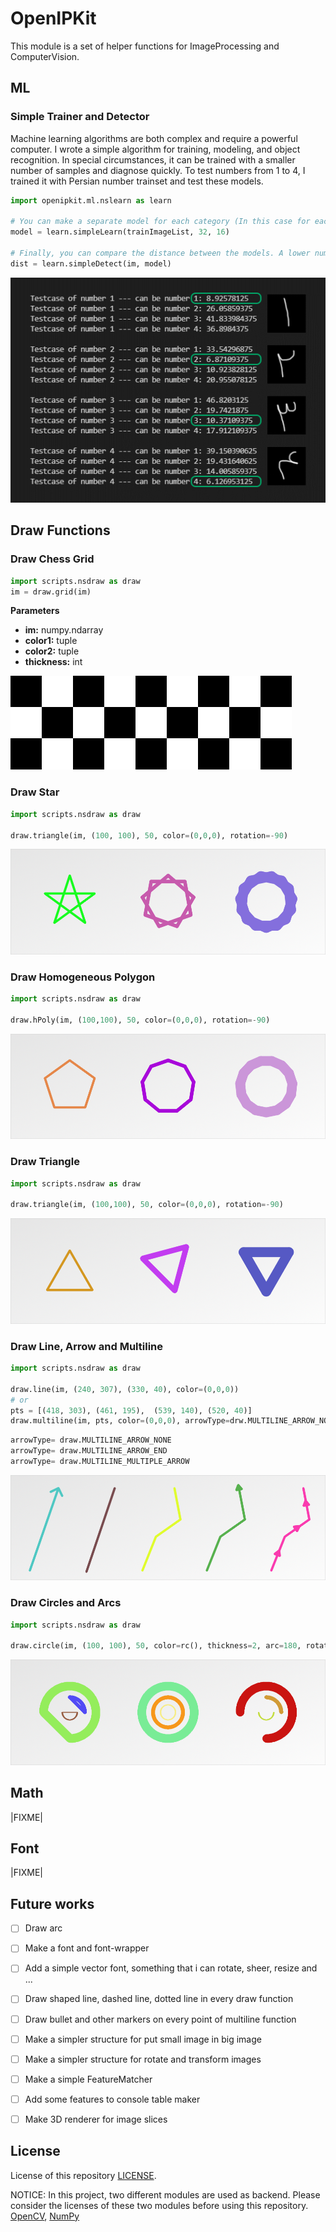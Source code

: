 # OpenIPKit
This module is a set of helper functions for ImageProcessing and ComputerVision.

## ML
### Simple Trainer and Detector
Machine learning algorithms are both complex and require a powerful computer. I wrote a simple algorithm for training, modeling, and object recognition. In special circumstances, it can be trained with a smaller number of samples and diagnose quickly. To test numbers from 1 to 4, I trained it with Persian number trainset and test these models.

~~~python
import openipkit.ml.nslearn as learn

# You can make a separate model for each category (In this case for each number)
model = learn.simpleLearn(trainImageList, 32, 16)

# Finally, you can compare the distance between the models. A lower number indicates more similarity but there is a possibility of error.
dist = learn.simpleDetect(im, model)        
~~~

![im](showcase/train_showcase.png)

## Draw Functions
### Draw Chess Grid
~~~python
import scripts.nsdraw as draw
im = draw.grid(im)
~~~

**Parameters**  
- **im:** numpy.ndarray  
- **color1:** tuple  
- **color2:** tuple  
- **thickness:** int  

![im](showcase/_grid1.png)


### Draw Star

~~~python
import scripts.nsdraw as draw

draw.triangle(im, (100, 100), 50, color=(0,0,0), rotation=-90)
~~~

![im](showcase/drawStar4.png)

### Draw Homogeneous Polygon

~~~python
import scripts.nsdraw as draw

draw.hPoly(im, (100,100), 50, color=(0,0,0), rotation=-90)
~~~

![im](showcase/drawHomogeneousPoly.png)

### Draw Triangle
~~~python
import scripts.nsdraw as draw

draw.triangle(im, (100,100), 50, color=(0,0,0), rotation=-90)
~~~

![im](showcase/drawTriangle.png)

### Draw Line, Arrow and Multiline
~~~python
import scripts.nsdraw as draw

draw.line(im, (240, 307), (330, 40), color=(0,0,0))
# or
pts = [(418, 303), (461, 195),  (539, 140), (520, 40)]
draw.multiline(im, pts, color=(0,0,0), arrowType=drw.MULTILINE_ARROW_NONE)
~~~

~~~python
arrowType= draw.MULTILINE_ARROW_NONE   
arrowType= draw.MULTILINE_ARROW_END   
arrowType= draw.MULTILINE_MULTIPLE_ARROW   
~~~

![im](showcase/drawMultiLine.png)

### Draw Circles and Arcs
~~~python
import scripts.nsdraw as draw

draw.circle(im, (100, 100), 50, color=rc(), thickness=2, arc=180, rotation=0)
~~~

![im](showcase/drawArc.png)

## Math
|FIXME|

## Font
|FIXME|

## Future works
- [ ] Draw arc
- [ ] Make a font and font-wrapper
- [ ] Add a simple vector font, something that i can rotate, sheer, resize and ...
- [ ] Draw shaped line, dashed line, dotted line in every draw function
- [ ] Draw bullet and other markers on every point of multiline function
- [ ] Make a simpler structure for put small image in big image
- [ ] Make a simpler structure for rotate and transform images
- [ ] Make a simple FeatureMatcher
- [ ] Add some features to console table maker
- [ ] Make 3D renderer for image slices


## License
License of this repository [LICENSE](/LICENSE).


NOTICE: In this project, two different modules are used as backend. Please consider the licenses of these two modules before using this repository.
[OpenCV](https://github.com/opencv), [NumPy](https://numpy.org/about/)
